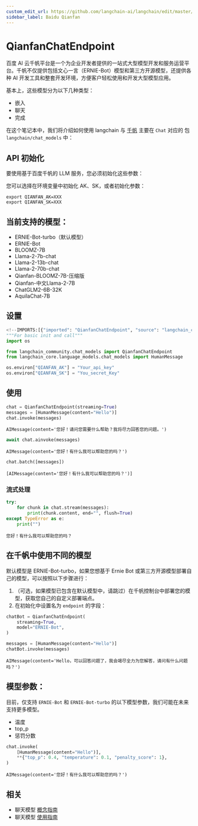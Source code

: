 ```yaml
---
custom_edit_url: https://github.com/langchain-ai/langchain/edit/master/docs/docs/integrations/chat/baidu_qianfan_endpoint.ipynb
sidebar_label: Baidu Qianfan
---
```

# QianfanChatEndpoint

百度 AI 云千帆平台是一个为企业开发者提供的一站式大型模型开发和服务运营平台。千帆不仅提供包括文心一言（ERNIE-Bot）模型和第三方开源模型，还提供各种 AI 开发工具和整套开发环境，方便客户轻松使用和开发大型模型应用。

基本上，这些模型分为以下几种类型：

- 嵌入
- 聊天
- 完成

在这个笔记本中，我们将介绍如何使用 langchain 与 [千帆](https://cloud.baidu.com/doc/WENXINWORKSHOP/index.html) 主要在 `Chat` 对应的
包 `langchain/chat_models` 中：


## API 初始化

要使用基于百度千帆的 LLM 服务，您必须初始化这些参数：

您可以选择在环境变量中初始化 AK、SK，或者初始化参数：

```base
export QIANFAN_AK=XXX
export QIANFAN_SK=XXX
```

## 当前支持的模型：

- ERNIE-Bot-turbo（默认模型）
- ERNIE-Bot
- BLOOMZ-7B
- Llama-2-7b-chat
- Llama-2-13b-chat
- Llama-2-70b-chat
- Qianfan-BLOOMZ-7B-压缩版
- Qianfan-中文Llama-2-7B
- ChatGLM2-6B-32K
- AquilaChat-7B

## 设置


```python
<!--IMPORTS:[{"imported": "QianfanChatEndpoint", "source": "langchain_community.chat_models", "docs": "https://python.langchain.com/api_reference/community/chat_models/langchain_community.chat_models.baidu_qianfan_endpoint.QianfanChatEndpoint.html", "title": "QianfanChatEndpoint"}, {"imported": "HumanMessage", "source": "langchain_core.language_models.chat_models", "docs": "https://python.langchain.com/api_reference/core/messages/langchain_core.messages.human.HumanMessage.html", "title": "QianfanChatEndpoint"}]-->
"""For basic init and call"""
import os

from langchain_community.chat_models import QianfanChatEndpoint
from langchain_core.language_models.chat_models import HumanMessage

os.environ["QIANFAN_AK"] = "Your_api_key"
os.environ["QIANFAN_SK"] = "You_secret_Key"
```

## 使用


```python
chat = QianfanChatEndpoint(streaming=True)
messages = [HumanMessage(content="Hello")]
chat.invoke(messages)
```



```output
AIMessage(content='您好！请问您需要什么帮助？我将尽力回答您的问题。')
```



```python
await chat.ainvoke(messages)
```



```output
AIMessage(content='您好！有什么我可以帮助您的吗？')
```



```python
chat.batch([messages])
```



```output
[AIMessage(content='您好！有什么我可以帮助您的吗？')]
```


### 流式处理


```python
try:
    for chunk in chat.stream(messages):
        print(chunk.content, end="", flush=True)
except TypeError as e:
    print("")
```
```output
您好！有什么我可以帮助您的吗？
```
## 在千帆中使用不同的模型

默认模型是 ERNIE-Bot-turbo，如果您想基于 Ernie Bot 或第三方开源模型部署自己的模型，可以按照以下步骤进行：

1. （可选，如果模型已包含在默认模型中，请跳过）在千帆控制台中部署您的模型，获取您自己的自定义部署端点。
2. 在初始化中设置名为 `endpoint` 的字段：


```python
chatBot = QianfanChatEndpoint(
    streaming=True,
    model="ERNIE-Bot",
)

messages = [HumanMessage(content="Hello")]
chatBot.invoke(messages)
```



```output
AIMessage(content='Hello，可以回答问题了，我会竭尽全力为您解答，请问有什么问题吗？')
```


## 模型参数：

目前，仅支持 `ERNIE-Bot` 和 `ERNIE-Bot-turbo` 的以下模型参数，我们可能在未来支持更多模型。

- 温度
- top_p
- 惩罚分数



```python
chat.invoke(
    [HumanMessage(content="Hello")],
    **{"top_p": 0.4, "temperature": 0.1, "penalty_score": 1},
)
```



```output
AIMessage(content='您好！有什么我可以帮助您的吗？')
```



## 相关

- 聊天模型 [概念指南](/docs/concepts/#chat-models)
- 聊天模型 [使用指南](/docs/how_to/#chat-models)
